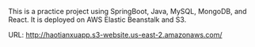 This is a practice project using SpringBoot, Java, MySQL, MongoDB, and React. It is deployed on AWS Elastic Beanstalk and S3.

URL: http://haotianxuapp.s3-website.us-east-2.amazonaws.com/
